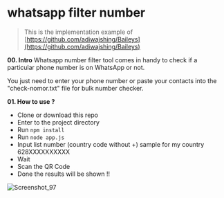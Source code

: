 # whatsapp filter number

> This is the implementation example of [https://github.com/adiwajshing/Baileys](https://github.com/adiwajshing/Baileys)


**00. Intro**
Whatsapp number filter tool comes in handy to check if a particular phone number is on WhatsApp or not.

You just need to enter your phone number or paste your contacts into the "check-nomor.txt" file for bulk number checker.

**01. How to use ?**

- Clone or download this repo
- Enter to the project directory
- Run `npm install`
- Run `node app.js`
- Input list number (country code without +) sample for my country 628XXXXXXXXXX
- Wait
- Scan the QR Code 
- Done the results will be shown !!

![Screenshot_97](https://user-images.githubusercontent.com/3745442/129666830-351f654c-e626-40ec-85b5-92c8f6454ffa.png)
